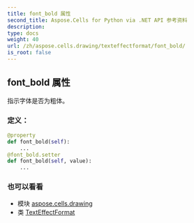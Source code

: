 ```yaml
---
title: font_bold 属性
second_title: Aspose.Cells for Python via .NET API 参考资料
description:
type: docs
weight: 40
url: /zh/aspose.cells.drawing/texteffectformat/font_bold/
is_root: false
---
```

## font_bold 属性

指示字体是否为粗体。
### 定义：
```python
@property
def font_bold(self):
    ...
@font_bold.setter
def font_bold(self, value):
    ...
```

### 也可以看看
* 模块 [aspose.cells.drawing](../../)
* 类 [TextEffectFormat](/cells/python-net/zh/aspose.cells.drawing/texteffectformat)

